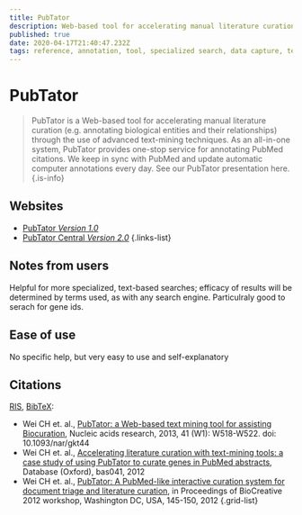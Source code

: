 ```yaml
---
title: PubTator
description: Web-based tool for accelerating manual literature curation
published: true
date: 2020-04-17T21:40:47.232Z
tags: reference, annotation, tool, specialized search, data capture, text-mining
---
```


# PubTator

> PubTator is a Web-based tool for accelerating manual literature curation (e.g. annotating biological entities and their relationships) through the use of advanced text-mining techniques. As an all-in-one system, PubTator provides one-stop service for annotating PubMed citations. We keep in sync with PubMed and update automatic computer annotations every day. See our PubTator presentation here. 
{.is-info}

## Websites

- [PubTator *Version 1.0*](https://www.ncbi.nlm.nih.gov/CBBresearch/Lu/Demo/PubTator/index.cgi?user=User119991182)
- [PubTator Central *Version 2.0*](https://www.ncbi.nlm.nih.gov/research/pubtator/)
{.links-list}

## Notes from users 

Helpful for more specialized, text-based searches; efficacy of results will be determined by terms used, as with any search engine. Particulraly good to serach for gene ids.

## Ease of use 

No specific help, but very easy to use and self-explanatory 

## Citations

[RIS](https://www.ncbi.nlm.nih.gov/CBBresearch/Lu/Demo/PubTator/reference/PubTator.ris), [BibTeX](https://www.ncbi.nlm.nih.gov/CBBresearch/Lu/Demo/PubTator/reference/PubTator.bib):

- Wei CH et. al., [PubTator: a Web-based text mining tool for assisting Biocuration](http://nar.oxfordjournals.org/content/early/2013/05/22/nar.gkt441.abstract?keytype=ref&ijkey=mj3EevK5My5SA5D), Nucleic acids research, 2013, 41 (W1): W518-W522. doi: 10.1093/nar/gkt44 
- Wei CH et. al., [Accelerating literature curation with text-mining tools: a case study of using PubTator to curate genes in PubMed abstracts](http://database.oxfordjournals.org/content/2012/bas041.abstract), Database (Oxford), bas041, 2012
- Wei CH et. al., [PubTator: A PubMed-like interactive curation system for document triage and literature curation](https://www.ncbi.nlm.nih.gov/CBBresearch/Lu/Demo/PubTator/tutorial/PubTator.pdf), in Proceedings of BioCreative 2012 workshop, Washington DC, USA, 145-150, 2012
{.grid-list}